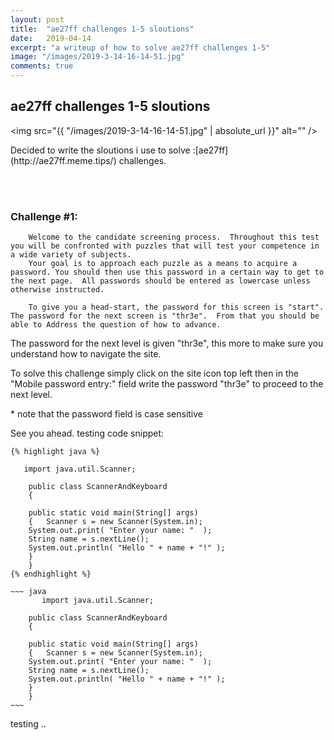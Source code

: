 ```yaml
---
layout: post
title:  "ae27ff challenges 1-5 sloutions"
date:   2019-04-14
excerpt: "a writeup of how to solve ae27ff challenges 1-5"
image: "/images/2019-3-14-16-14-51.jpg"
comments: true
---
```


## ae27ff challenges 1-5 sloutions

<span class="image fit"><img src="{{ "/images/2019-3-14-16-14-51.jpg" | absolute_url }}" alt="" /></span>

<p>Decided to write the sloutions i use to solve :[ae27ff](http://ae27ff.meme.tips/) challenges.</p>
<br><br>

### Challenge #1:

~~~ 
    Welcome to the candidate screening process.  Throughout this test you will be confronted with puzzles that will test your competence in a wide variety of subjects.
    Your goal is to approach each puzzle as a means to acquire a password. You should then use this password in a certain way to get to the next page.  All passwords should be entered as lowercase unless otherwise instructed.

    To give you a head-start, the password for this screen is "start". The password for the next screen is "thr3e".  From that you should be able to Address the question of how to advance.
~~~

<p>The password for the next level is given "thr3e", this more to make sure you understand how to navigate the site.</p>
<p>To solve this challenge simply click on the site icon top left then in the "Mobile password entry:" field write the password "thr3e" to proceed to the next level.</p>
<p>* note that the password field is case sensitive</p> 



See you ahead.
testing code snippet:

    {% highlight java %}

       import java.util.Scanner;

        public class ScannerAndKeyboard
        {

        public static void main(String[] args)
        {	Scanner s = new Scanner(System.in);
        System.out.print( "Enter your name: "  );
        String name = s.nextLine();
        System.out.println( "Hello " + name + "!" );
        }
        }
    {% endhighlight %}

    ~~~ java
           import java.util.Scanner;

        public class ScannerAndKeyboard
        {

        public static void main(String[] args)
        {	Scanner s = new Scanner(System.in);
        System.out.print( "Enter your name: "  );
        String name = s.nextLine();
        System.out.println( "Hello " + name + "!" );
        }
        }
    ~~~
testing ..

